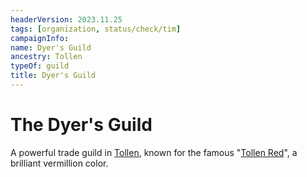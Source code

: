 ```yaml
---
headerVersion: 2023.11.25
tags: [organization, status/check/tim]
campaignInfo:
name: Dyer's Guild
ancestry: Tollen
typeOf: guild
title: Dyer's Guild
---
```

# The Dyer's Guild

A powerful trade guild in [Tollen](<../../gazetteer/western-green-sea/tollen/tollen.md>), known for the famous "[Tollen Red](<../../things/materials/tollen-dyes.md>)", a brilliant vermillion color.

